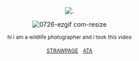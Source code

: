 <p align="center"

![.](https://komarev.com/ghpvc/?username=itarinn&color=999999&label=people)

<p align="center"


![0726-ezgif com-resize](https://github.com/user-attachments/assets/417ebde0-3a62-431b-9e9a-3e1d5d02a178)


<p align="center"

<sub>hi i am a wildlife photographer and i took this video</sub> 

<p align="center"



<p align="center"

<sub>[STRAWPAGE](https://angelshots.straw.page)ㅤ[ATA](https://alleycat.atabook.org)</sub>

</p
